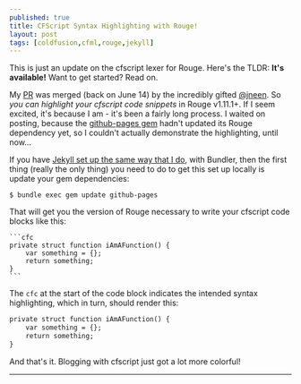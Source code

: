 ```yaml
---
published: true
title: CFScript Syntax Highlighting with Rouge!
layout: post
tags: [coldfusion,cfml,rouge,jekyll]
---
```

This is just an update on the cfscript lexer for Rouge. Here's the TLDR:  **It's available!** Want to get started? Read on.
<!--more-->

My [PR](https://github.com/jneen/rouge/pull/492) was merged (back on June 14) by the incredibly gifted [@jneen](https://github.com/jneen). So *you can highlight your cfscript code snippets* in Rouge v1.11.1+. If I seem excited, it's because I am - it's been a fairly long process. I waited on posting, because the [github-pages gem](https://github.com/github/pages-gem) hadn't updated its Rouge dependency yet, so I couldn't actually demonstrate the highlighting, until now...

If you have [Jekyll set up the same way that I do](/2016/02/24/getting-started-with-jekyll-part-3.html), with Bundler, then the first thing (really the only thing) you need to do to get this set up locally is update your gem dependencies:

```shell-session
$ bundle exec gem update github-pages
```
That will get you the version of Rouge necessary to write your cfscript code blocks like this:

~~~text
```cfc
private struct function iAmAFunction() {
	var something = {};
	return something;
}
```
~~~
The `cfc` at the start of the code block indicates the intended syntax highlighting, which in turn, should render this:

```cfc
private struct function iAmAFunction() {
	var something = {};
	return something;
}
```
And that's it. Blogging with cfscript just got a lot more colorful!

<hr />
